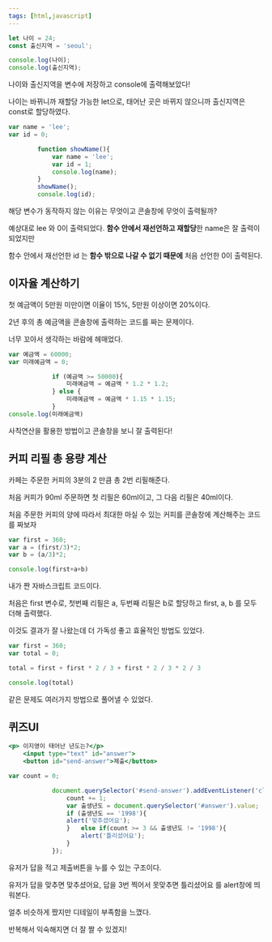 ```yaml
---
tags: [html,javascript]
---
```

```jsx
let 나이 = 24;
const 출신지역 = 'seoul';

console.log(나이);
console.log(출신지역);
```

나이와 출신지역을 변수에 저장하고 console에 출력해보았다!

나이는 바뀌니까 재할당 가능한 let으로, 태어난 곳은 바뀌지 않으니까 출신지역은 const로 할당하였다.

```jsx
var name = 'lee';
var id = 0;

        function showName(){
            var name = 'lee';
            var id = 1;
            console.log(name);
        }
        showName();
        console.log(id);
```

해당 변수가 동작하지 않는 이유는 무엇이고 콘솔창에 무엇이 출력될까?

예상대로 lee 와 0이 출력되었다. **함수 안에서 재선언하고 재할당**한 name은 잘 출력이 되었지만

함수 안에서 재선언한 id 는 **함수 밖으로 나갈 수 없기 때문에** 처음 선언한 0이 출력된다.

## 이자율 계산하기

첫 예금액이 5만원 미만이면 이율이 15%, 5만원 이상이면 20%이다.

2년 후의 총 예금액을 콘솔창에 출력하는 코드를 짜는 문제이다.

너무 꼬아서 생각하는 바람에 헤매었다.

```jsx
var 예금액 = 60000;
var 미래예금액 = 0;

            if (예금액 >= 50000){
                미래예금액 = 예금액 * 1.2 * 1.2;
            } else {
                미래예금액 = 예금액 * 1.15 * 1.15;
            }
console.log(미래예금액)
```

사칙연산을 활용한 방법이고 콘솔창을 보니 잘 출력된다!

## 커피 리필 총 용량 계산

카페는 주문한 커피의 3분의 2 만큼 총 2번 리필해준다.

처음 커피가 90ml 주문하면 첫 리필은 60ml이고, 그 다음 리필은 40ml이다.

처음 주문한 커피의 양에 따라서 최대한 마실 수 있는 커피를 콘솔창에 계산해주는 코드를 짜보자

```jsx
var first = 360;
var a = (first/3)*2;
var b = (a/3)*2;

console.log(first+a+b)
```

내가 짠 자바스크립트 코드이다.

처음은 first 변수로, 첫번째 리필은 a, 두번째 리필은 b로 할당하고 first, a, b 를 모두 더해 출력했다.

이것도 결과가 잘 나왔는데 더 가독성 좋고 효율적인 방법도 있었다.

```jsx
var first = 360;
var total = 0;

total = first + first * 2 / 3 + first * 2 / 3 * 2 / 3

console.log(total)
```

같은 문제도 여러가지 방법으로 풀어낼 수 있었다.

## 퀴즈UI

```jsx
<p> 이지영이 태어난 년도는?</p>
    <input type="text" id="answer">
    <button id="send-answer">제출</button>
```

```jsx
var count = 0;

            document.querySelector('#send-answer').addEventListener('click', function(){
                count += 1;
                var 출생년도 = document.querySelector('#answer').value;
                if (출생년도 == '1998'){
                alert('맞추셨어요');
                }   else if(count >= 3 && 출생년도 != '1998'){
                    alert('틀리셨어요');
                }
            });
```

유저가 답을 적고 제출버튼을 누를 수 있는 구조이다.

유저가 답을 맞추면 맞추셨어요, 답을 3번 찍어서 못맞추면 틀리셨어요 를 alert창에 띄워본다.

얼추 비슷하게 짰지만 디테일이 부족함을 느꼈다.

반복해서 익숙해지면 더 잘 짤 수 있겠지!

